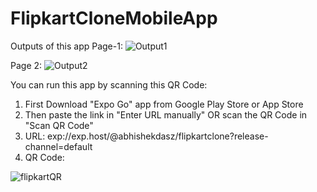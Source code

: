 # FlipkartCloneMobileApp

Outputs of this app
Page-1:
![Output1](https://github.com/abhishekdasz/FlipkartCloneMobileApp/assets/87275238/73235538-6556-41cb-a408-60ae4f6fbb60)

Page 2:
![Output2](https://github.com/abhishekdasz/FlipkartCloneMobileApp/assets/87275238/5abc8bfa-6899-4c1f-b567-7786b1897e25)


You can run this app by scanning this QR Code:
1) First Download "Expo Go" app from Google Play Store or App Store
2) Then paste the link in "Enter URL manually" OR scan the QR Code in "Scan QR Code"
3) URL: exp://exp.host/@abhishekdasz/flipkartclone?release-channel=default
4) QR Code:
 
![flipkartQR](https://github.com/abhishekdasz/FlipkartCloneMobileApp/assets/87275238/003b39e6-402b-4ee6-8484-b5a81b48c581)
